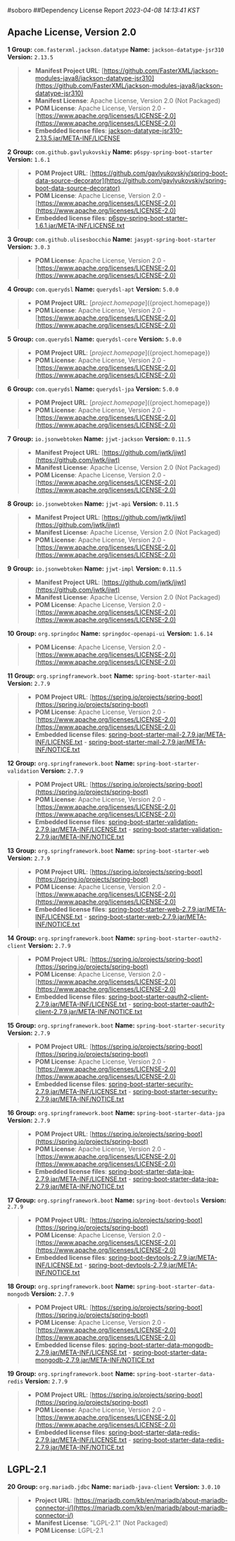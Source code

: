 
#soboro
##Dependency License Report
_2023-04-08 14:13:41 KST_
## Apache License, Version 2.0

**1** **Group:** `com.fasterxml.jackson.datatype` **Name:** `jackson-datatype-jsr310` **Version:** `2.13.5` 
> - **Manifest Project URL**: [https://github.com/FasterXML/jackson-modules-java8/jackson-datatype-jsr310](https://github.com/FasterXML/jackson-modules-java8/jackson-datatype-jsr310)
> - **Manifest License**: Apache License, Version 2.0 (Not Packaged)
> - **POM License**: Apache License, Version 2.0 - [https://www.apache.org/licenses/LICENSE-2.0](https://www.apache.org/licenses/LICENSE-2.0)
> - **Embedded license files**: [jackson-datatype-jsr310-2.13.5.jar/META-INF/LICENSE](jackson-datatype-jsr310-2.13.5.jar/META-INF/LICENSE)

**2** **Group:** `com.github.gavlyukovskiy` **Name:** `p6spy-spring-boot-starter` **Version:** `1.6.1` 
> - **POM Project URL**: [https://github.com/gavlyukovskiy/spring-boot-data-source-decorator](https://github.com/gavlyukovskiy/spring-boot-data-source-decorator)
> - **POM License**: Apache License, Version 2.0 - [https://www.apache.org/licenses/LICENSE-2.0](https://www.apache.org/licenses/LICENSE-2.0)
> - **Embedded license files**: [p6spy-spring-boot-starter-1.6.1.jar/META-INF/LICENSE.txt](p6spy-spring-boot-starter-1.6.1.jar/META-INF/LICENSE.txt)

**3** **Group:** `com.github.ulisesbocchio` **Name:** `jasypt-spring-boot-starter` **Version:** `3.0.3` 
> - **POM License**: Apache License, Version 2.0 - [https://www.apache.org/licenses/LICENSE-2.0](https://www.apache.org/licenses/LICENSE-2.0)

**4** **Group:** `com.querydsl` **Name:** `querydsl-apt` **Version:** `5.0.0` 
> - **POM Project URL**: [${project.homepage}](${project.homepage})
> - **POM License**: Apache License, Version 2.0 - [https://www.apache.org/licenses/LICENSE-2.0](https://www.apache.org/licenses/LICENSE-2.0)

**5** **Group:** `com.querydsl` **Name:** `querydsl-core` **Version:** `5.0.0` 
> - **POM Project URL**: [${project.homepage}](${project.homepage})
> - **POM License**: Apache License, Version 2.0 - [https://www.apache.org/licenses/LICENSE-2.0](https://www.apache.org/licenses/LICENSE-2.0)

**6** **Group:** `com.querydsl` **Name:** `querydsl-jpa` **Version:** `5.0.0` 
> - **POM Project URL**: [${project.homepage}](${project.homepage})
> - **POM License**: Apache License, Version 2.0 - [https://www.apache.org/licenses/LICENSE-2.0](https://www.apache.org/licenses/LICENSE-2.0)

**7** **Group:** `io.jsonwebtoken` **Name:** `jjwt-jackson` **Version:** `0.11.5` 
> - **Manifest Project URL**: [https://github.com/jwtk/jjwt](https://github.com/jwtk/jjwt)
> - **Manifest License**: Apache License, Version 2.0 (Not Packaged)
> - **POM License**: Apache License, Version 2.0 - [https://www.apache.org/licenses/LICENSE-2.0](https://www.apache.org/licenses/LICENSE-2.0)

**8** **Group:** `io.jsonwebtoken` **Name:** `jjwt-api` **Version:** `0.11.5` 
> - **Manifest Project URL**: [https://github.com/jwtk/jjwt](https://github.com/jwtk/jjwt)
> - **Manifest License**: Apache License, Version 2.0 (Not Packaged)
> - **POM License**: Apache License, Version 2.0 - [https://www.apache.org/licenses/LICENSE-2.0](https://www.apache.org/licenses/LICENSE-2.0)

**9** **Group:** `io.jsonwebtoken` **Name:** `jjwt-impl` **Version:** `0.11.5` 
> - **Manifest Project URL**: [https://github.com/jwtk/jjwt](https://github.com/jwtk/jjwt)
> - **Manifest License**: Apache License, Version 2.0 (Not Packaged)
> - **POM License**: Apache License, Version 2.0 - [https://www.apache.org/licenses/LICENSE-2.0](https://www.apache.org/licenses/LICENSE-2.0)

**10** **Group:** `org.springdoc` **Name:** `springdoc-openapi-ui` **Version:** `1.6.14` 
> - **POM License**: Apache License, Version 2.0 - [https://www.apache.org/licenses/LICENSE-2.0](https://www.apache.org/licenses/LICENSE-2.0)

**11** **Group:** `org.springframework.boot` **Name:** `spring-boot-starter-mail` **Version:** `2.7.9` 
> - **POM Project URL**: [https://spring.io/projects/spring-boot](https://spring.io/projects/spring-boot)
> - **POM License**: Apache License, Version 2.0 - [https://www.apache.org/licenses/LICENSE-2.0](https://www.apache.org/licenses/LICENSE-2.0)
> - **Embedded license files**: [spring-boot-starter-mail-2.7.9.jar/META-INF/LICENSE.txt](spring-boot-starter-mail-2.7.9.jar/META-INF/LICENSE.txt) 
    - [spring-boot-starter-mail-2.7.9.jar/META-INF/NOTICE.txt](spring-boot-starter-mail-2.7.9.jar/META-INF/NOTICE.txt)

**12** **Group:** `org.springframework.boot` **Name:** `spring-boot-starter-validation` **Version:** `2.7.9` 
> - **POM Project URL**: [https://spring.io/projects/spring-boot](https://spring.io/projects/spring-boot)
> - **POM License**: Apache License, Version 2.0 - [https://www.apache.org/licenses/LICENSE-2.0](https://www.apache.org/licenses/LICENSE-2.0)
> - **Embedded license files**: [spring-boot-starter-validation-2.7.9.jar/META-INF/LICENSE.txt](spring-boot-starter-validation-2.7.9.jar/META-INF/LICENSE.txt) 
    - [spring-boot-starter-validation-2.7.9.jar/META-INF/NOTICE.txt](spring-boot-starter-validation-2.7.9.jar/META-INF/NOTICE.txt)

**13** **Group:** `org.springframework.boot` **Name:** `spring-boot-starter-web` **Version:** `2.7.9` 
> - **POM Project URL**: [https://spring.io/projects/spring-boot](https://spring.io/projects/spring-boot)
> - **POM License**: Apache License, Version 2.0 - [https://www.apache.org/licenses/LICENSE-2.0](https://www.apache.org/licenses/LICENSE-2.0)
> - **Embedded license files**: [spring-boot-starter-web-2.7.9.jar/META-INF/LICENSE.txt](spring-boot-starter-web-2.7.9.jar/META-INF/LICENSE.txt) 
    - [spring-boot-starter-web-2.7.9.jar/META-INF/NOTICE.txt](spring-boot-starter-web-2.7.9.jar/META-INF/NOTICE.txt)

**14** **Group:** `org.springframework.boot` **Name:** `spring-boot-starter-oauth2-client` **Version:** `2.7.9` 
> - **POM Project URL**: [https://spring.io/projects/spring-boot](https://spring.io/projects/spring-boot)
> - **POM License**: Apache License, Version 2.0 - [https://www.apache.org/licenses/LICENSE-2.0](https://www.apache.org/licenses/LICENSE-2.0)
> - **Embedded license files**: [spring-boot-starter-oauth2-client-2.7.9.jar/META-INF/LICENSE.txt](spring-boot-starter-oauth2-client-2.7.9.jar/META-INF/LICENSE.txt) 
    - [spring-boot-starter-oauth2-client-2.7.9.jar/META-INF/NOTICE.txt](spring-boot-starter-oauth2-client-2.7.9.jar/META-INF/NOTICE.txt)

**15** **Group:** `org.springframework.boot` **Name:** `spring-boot-starter-security` **Version:** `2.7.9` 
> - **POM Project URL**: [https://spring.io/projects/spring-boot](https://spring.io/projects/spring-boot)
> - **POM License**: Apache License, Version 2.0 - [https://www.apache.org/licenses/LICENSE-2.0](https://www.apache.org/licenses/LICENSE-2.0)
> - **Embedded license files**: [spring-boot-starter-security-2.7.9.jar/META-INF/LICENSE.txt](spring-boot-starter-security-2.7.9.jar/META-INF/LICENSE.txt) 
    - [spring-boot-starter-security-2.7.9.jar/META-INF/NOTICE.txt](spring-boot-starter-security-2.7.9.jar/META-INF/NOTICE.txt)

**16** **Group:** `org.springframework.boot` **Name:** `spring-boot-starter-data-jpa` **Version:** `2.7.9` 
> - **POM Project URL**: [https://spring.io/projects/spring-boot](https://spring.io/projects/spring-boot)
> - **POM License**: Apache License, Version 2.0 - [https://www.apache.org/licenses/LICENSE-2.0](https://www.apache.org/licenses/LICENSE-2.0)
> - **Embedded license files**: [spring-boot-starter-data-jpa-2.7.9.jar/META-INF/LICENSE.txt](spring-boot-starter-data-jpa-2.7.9.jar/META-INF/LICENSE.txt) 
    - [spring-boot-starter-data-jpa-2.7.9.jar/META-INF/NOTICE.txt](spring-boot-starter-data-jpa-2.7.9.jar/META-INF/NOTICE.txt)

**17** **Group:** `org.springframework.boot` **Name:** `spring-boot-devtools` **Version:** `2.7.9` 
> - **POM Project URL**: [https://spring.io/projects/spring-boot](https://spring.io/projects/spring-boot)
> - **POM License**: Apache License, Version 2.0 - [https://www.apache.org/licenses/LICENSE-2.0](https://www.apache.org/licenses/LICENSE-2.0)
> - **Embedded license files**: [spring-boot-devtools-2.7.9.jar/META-INF/LICENSE.txt](spring-boot-devtools-2.7.9.jar/META-INF/LICENSE.txt) 
    - [spring-boot-devtools-2.7.9.jar/META-INF/NOTICE.txt](spring-boot-devtools-2.7.9.jar/META-INF/NOTICE.txt)

**18** **Group:** `org.springframework.boot` **Name:** `spring-boot-starter-data-mongodb` **Version:** `2.7.9` 
> - **POM Project URL**: [https://spring.io/projects/spring-boot](https://spring.io/projects/spring-boot)
> - **POM License**: Apache License, Version 2.0 - [https://www.apache.org/licenses/LICENSE-2.0](https://www.apache.org/licenses/LICENSE-2.0)
> - **Embedded license files**: [spring-boot-starter-data-mongodb-2.7.9.jar/META-INF/LICENSE.txt](spring-boot-starter-data-mongodb-2.7.9.jar/META-INF/LICENSE.txt) 
    - [spring-boot-starter-data-mongodb-2.7.9.jar/META-INF/NOTICE.txt](spring-boot-starter-data-mongodb-2.7.9.jar/META-INF/NOTICE.txt)

**19** **Group:** `org.springframework.boot` **Name:** `spring-boot-starter-data-redis` **Version:** `2.7.9` 
> - **POM Project URL**: [https://spring.io/projects/spring-boot](https://spring.io/projects/spring-boot)
> - **POM License**: Apache License, Version 2.0 - [https://www.apache.org/licenses/LICENSE-2.0](https://www.apache.org/licenses/LICENSE-2.0)
> - **Embedded license files**: [spring-boot-starter-data-redis-2.7.9.jar/META-INF/LICENSE.txt](spring-boot-starter-data-redis-2.7.9.jar/META-INF/LICENSE.txt) 
    - [spring-boot-starter-data-redis-2.7.9.jar/META-INF/NOTICE.txt](spring-boot-starter-data-redis-2.7.9.jar/META-INF/NOTICE.txt)

## LGPL-2.1

**20** **Group:** `org.mariadb.jdbc` **Name:** `mariadb-java-client` **Version:** `3.0.10` 
> - **Project URL**: [https://mariadb.com/kb/en/mariadb/about-mariadb-connector-j/](https://mariadb.com/kb/en/mariadb/about-mariadb-connector-j/)
> - **Manifest License**: "LGPL-2.1" (Not Packaged)
> - **POM License**: LGPL-2.1


